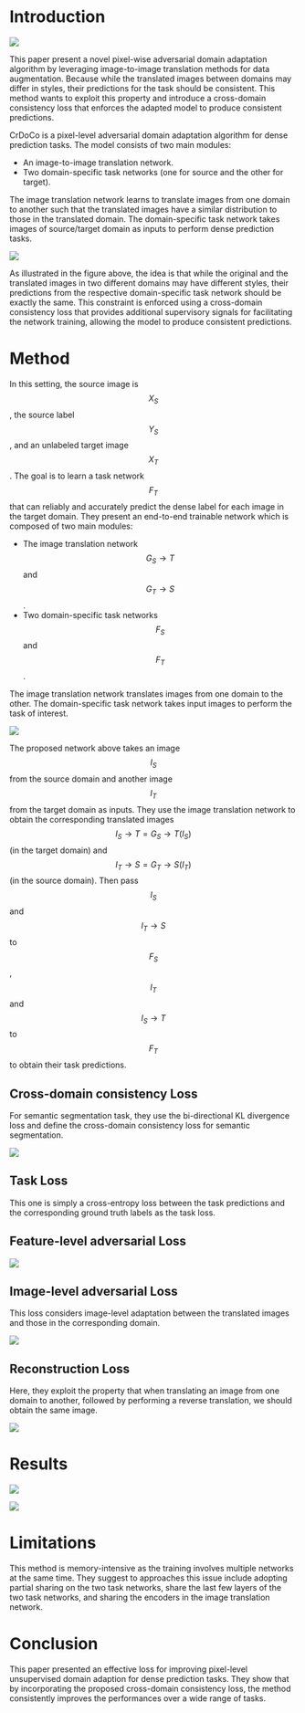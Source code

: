 # Introduction

![](/article/images/CrDoCo/dataset.png)

This paper present a novel pixel-wise adversarial domain adaptation algorithm by leveraging image-to-image translation methods for data augmentation.
Because while the translated images between domains may differ in styles, their predictions for the task should be consistent.
This method wants to exploit this property and introduce a cross-domain consistency loss that enforces the adapted model to produce consistent predictions.


CrDoCo is a pixel-level adversarial domain adaptation algorithm for dense prediction tasks.
The model consists of two main modules:
- An image-to-image translation network.
- Two domain-specific task networks (one for source and the other for target).

The image translation network learns to translate images from one domain to another such that the translated images have a similar distribution to those in the translated domain.
The domain-specific task network takes images of source/target domain as inputs to perform dense prediction tasks.

![](/article/images/CrDoCo/mainidea.png)

As illustrated in the figure above, the idea is that while the original and the translated images in two different domains may have different styles, their predictions from the respective domain-specific task network should be exactly the same.
This constraint is enforced using a cross-domain consistency loss that provides additional supervisory signals for facilitating the network training, allowing the model to produce consistent predictions.

# Method

In this setting, the source image is $$X_S$$, the source label $$Y_S$$, and an unlabeled target image $$X_T$$.
The goal is to learn a task network $$F_T$$ that can reliably and accurately predict the dense label for each image in the target domain.
They present an end-to-end trainable network which is composed of two main modules:
- The image translation network $$G_S \rightarrow T$$ and $$G_T \rightarrow S$$.
- Two domain-specific task networks $$F_S$$ and $$F_T$$.

The image translation network translates images from one domain to the other.
The domain-specific task network takes input images to perform the task of interest.

![](/article/images/CrDoCo/method.png)

The proposed network above takes an image $$I_S$$ from the source domain and another image $$I_T$$ from the target domain as inputs.
They use the image translation network to obtain the corresponding translated images $$I_S \rightarrow T = G_S \rightarrow T (I_S)$$ (in the target domain) and $$I_T \rightarrow S = G_T \rightarrow S(I_T)$$ (in the source domain).
Then pass $$I_S$$ and $$I_T \rightarrow S$$ to $$F_S$$, $$I_T$$ and $$I_S \rightarrow T$$ to $$F_T$$ to obtain their task predictions.

## Cross-domain consistency Loss

For semantic segmentation task, they use the bi-directional KL divergence loss and define the cross-domain consistency loss for semantic segmentation.

![](/article/images/CrDoCo/consistency.png)

## Task Loss

This one is simply a cross-entropy loss between the task predictions and the corresponding ground truth labels as the task loss.

## Feature-level adversarial Loss

![](/article/images/CrDoCo/feature-level.png)

## Image-level adversarial Loss

This loss considers image-level adaptation between the translated images and those in the corresponding domain.

![](/article/images/CrDoCo/image-level.png)

## Reconstruction Loss

Here, they exploit the property that when translating an image from one domain to another, followed by performing a reverse translation, we should obtain the same image.

![](/article/images/CrDoCo/reconstruction.png)

# Results

![](/article/images/CrDoCo/results.png)

![](/article/images/CrDoCo/otherresults.png)

# Limitations

This method is memory-intensive as the training involves multiple networks at the same time.
They suggest to approaches this issue include adopting partial sharing on the two task networks, share the last few layers of the two task networks, and sharing the encoders in the image translation network.

# Conclusion

This paper presented an effective loss for improving pixel-level unsupervised domain adaption for dense prediction tasks.
They show that by incorporating the proposed cross-domain consistency loss, the method consistently improves the performances over a wide range of tasks.
